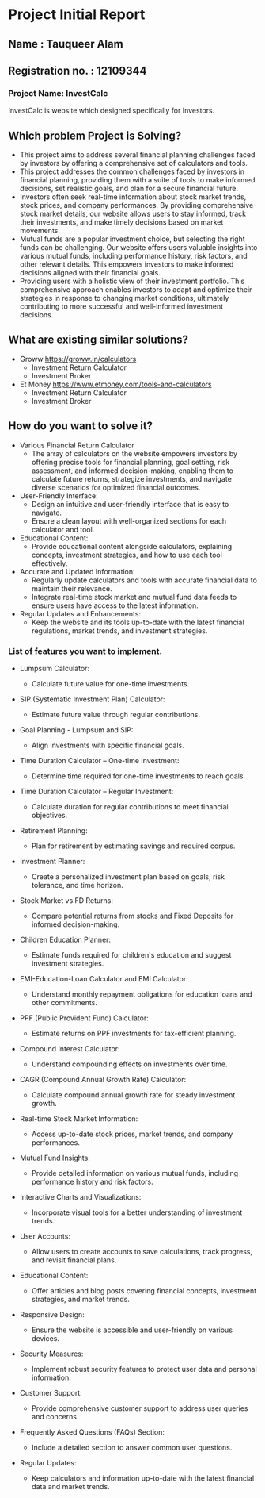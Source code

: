 # Project Initial Report

## Name : Tauqueer Alam
## Registration no. : 12109344

### Project Name: InvestCalc

InvestCalc is website which designed specifically for Investors.

## Which problem Project is Solving?

  - This project aims to address several financial planning challenges faced by investors by offering a comprehensive set of calculators and tools.
  - This project addresses the common challenges faced by investors in financial planning, providing them with a suite of tools to make informed decisions, set 
realistic goals, and plan for a secure financial future.
  -  Investors often seek real-time information about stock market trends, stock prices, and company performances. By providing comprehensive stock market details, our website allows users to stay informed, track their investments, and make timely decisions based on market movements.
  -  Mutual funds are a popular investment choice, but selecting the right funds can be challenging. Our website offers users valuable insights into various mutual funds, including performance history, risk factors, and other relevant details. This empowers investors to make informed decisions aligned with their financial goals.
  -  Providing users with a holistic view of their investment portfolio. This comprehensive approach enables investors to adapt and optimize their strategies in response to changing market conditions, ultimately contributing to more successful and well-informed investment decisions.



## What are existing similar solutions?

- Groww https://groww.in/calculators
  - Investment Return Calculator
  - Investment Broker
- Et Money https://www.etmoney.com/tools-and-calculators
   - Investment Return Calculator
   - Investment Broker

## How do you want to solve it?

  - Various Financial Return Calculator
     - The array of calculators on the website empowers investors by offering precise tools for financial planning, goal setting, risk assessment, and informed   decision-making, enabling them to calculate future returns, strategize investments, and navigate diverse scenarios for optimized financial outcomes.
  - User-Friendly Interface:
    - Design an intuitive and user-friendly interface that is easy to navigate.
    - Ensure a clean layout with well-organized sections for each calculator and tool.
  - Educational Content:
    - Provide educational content alongside calculators, explaining concepts, investment strategies, and how to use each tool effectively.
  - Accurate and Updated Information:
    - Regularly update calculators and tools with accurate financial data to maintain their relevance.
    - Integrate real-time stock market and mutual fund data feeds to ensure users have access to the latest information.
  - Regular Updates and Enhancements:
    - Keep the website and its tools up-to-date with the latest financial regulations, market trends, and investment strategies.

### List of features you want to implement.
  - Lumpsum Calculator:

    - Calculate future value for one-time investments.
- SIP (Systematic Investment Plan) Calculator:

    - Estimate future value through regular contributions.
- Goal Planning - Lumpsum and SIP:

    - Align investments with specific financial goals.
- Time Duration Calculator – One-time Investment:

    - Determine time required for one-time investments to reach goals.
- Time Duration Calculator – Regular Investment:

    - Calculate duration for regular contributions to meet financial objectives.
- Retirement Planning:

    - Plan for retirement by estimating savings and required corpus.
- Investment Planner:

    - Create a personalized investment plan based on goals, risk tolerance, and time horizon.
- Stock Market vs FD Returns:

    - Compare potential returns from stocks and Fixed Deposits for informed decision-making.
- Children Education Planner:

    - Estimate funds required for children's education and suggest investment strategies.
- EMI-Education-Loan Calculator and EMI Calculator:

    - Understand monthly repayment obligations for education loans and other commitments.
- PPF (Public Provident Fund) Calculator:

    - Estimate returns on PPF investments for tax-efficient planning.
- Compound Interest Calculator:

    - Understand compounding effects on investments over time.
- CAGR (Compound Annual Growth Rate) Calculator:

    - Calculate compound annual growth rate for steady investment growth.


- Real-time Stock Market Information:

    - Access up-to-date stock prices, market trends, and company performances.
- Mutual Fund Insights:

    - Provide detailed information on various mutual funds, including performance history and risk factors.
- Interactive Charts and Visualizations:

    - Incorporate visual tools for a better understanding of investment trends.
- User Accounts:

    - Allow users to create accounts to save calculations, track progress, and revisit financial plans.
- Educational Content:

    - Offer articles and blog posts covering financial concepts, investment strategies, and market trends.
- Responsive Design:

    - Ensure the website is accessible and user-friendly on various devices.
- Security Measures:

    - Implement robust security features to protect user data and personal information.
- Customer Support:

    - Provide comprehensive customer support to address user queries and concerns.
- Frequently Asked Questions (FAQs) Section:

    - Include a detailed section to answer common user questions.
- Regular Updates:

    - Keep calculators and information up-to-date with the latest financial data and market trends.